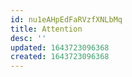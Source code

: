 ```yaml
---
id: nu1eAHpEdFaRVzfXNLbMq
title: Attention
desc: ''
updated: 1643723096368
created: 1643723096368
---
```


